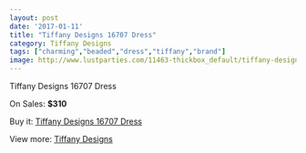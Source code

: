 ```yaml
---
layout: post
date: '2017-01-11'
title: "Tiffany Designs 16707 Dress"
category: Tiffany Designs
tags: ["charming","beaded","dress","tiffany","brand"]
image: http://www.lustparties.com/11463-thickbox_default/tiffany-designs-16707-dress.jpg
---
```

Tiffany Designs 16707 Dress

On Sales: **$310**
<a href="https://www.lustparties.com/en/tiffany-designs/4122-tiffany-designs-16707-dress.html"><amp-img layout="responsive" width="600" height="600" src="//www.lustparties.com/11463-thickbox_default/tiffany-designs-16707-dress.jpg" alt="Tiffany Designs 16707 Dress 0" /></a>
<a href="https://www.lustparties.com/en/tiffany-designs/4122-tiffany-designs-16707-dress.html"><amp-img layout="responsive" width="600" height="600" src="//www.lustparties.com/11464-thickbox_default/tiffany-designs-16707-dress.jpg" alt="Tiffany Designs 16707 Dress 1" /></a>

Buy it: [Tiffany Designs 16707 Dress](https://www.lustparties.com/en/tiffany-designs/4122-tiffany-designs-16707-dress.html "Tiffany Designs 16707 Dress")

View more: [Tiffany Designs](https://www.lustparties.com/en/19-tiffany-designs "Tiffany Designs")